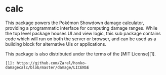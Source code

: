 # calc

This package powers the Pokémon Showdown damage calculator, providing a
programmatic interface for computing damage ranges. While the top level package
houses UI and view logic, this sub package contains code which will run on both
the server or browser, and can be used as a building block for alternative UIs
or applications.

This package is also distributed under the terms of the [MIT License][1].

    [1]: https://github.com/Zarel/honko-damagecalc/blob/master/damage/LICENSE
